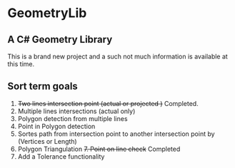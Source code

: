 # GeometryLib

## A C# Geometry Library

This is a brand new project and a such not much information is available at this time.

## Sort term goals

1. ~~Two lines intersection point (actual or projected )~~ Completed.
2. Multiple lines intersections (actual only)
3. Polygon detection from multiple lines
4. Point in Polygon detection
5. Sortes path from intersection point to another intersection point by (Vertices or Length)
6. Polygon Triangulation
~~7. Point on line check~~ Completed
8. Add a Tolerance functionality


